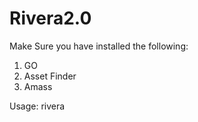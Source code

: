 # Rivera2.0
Make Sure you have installed the following:
1. GO
2. Asset Finder
3. Amass

Usage:
rivera <DomainName>
